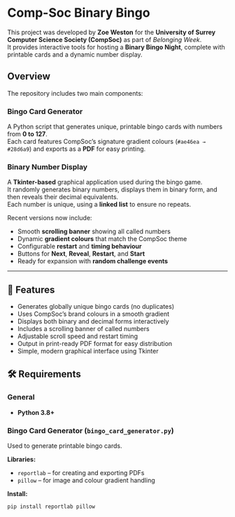 # Comp-Soc Binary Bingo

This project was developed by **Zoe Weston** for the **University of Surrey Computer Science Society (CompSoc)** as part of *Belonging Week*.  
It provides interactive tools for hosting a **Binary Bingo Night**, complete with printable cards and a dynamic number display.

## Overview

The repository includes two main components:

### **Bingo Card Generator**
A Python script that generates unique, printable bingo cards with numbers from **0 to 127**.  
Each card features CompSoc’s signature gradient colours (`#ae46ea → #28d6a9`) and exports as a **PDF** for easy printing.

### **Binary Number Display**
A **Tkinter-based** graphical application used during the bingo game.  
It randomly generates binary numbers, displays them in binary form, and then reveals their decimal equivalents.  
Each number is unique, using a **linked list** to ensure no repeats.  

Recent versions now include:
- Smooth **scrolling banner** showing all called numbers  
- Dynamic **gradient colours** that match the CompSoc theme  
- Configurable **restart** and **timing behaviour**  
- Buttons for **Next**, **Reveal**, **Restart**, and **Start**  
- Ready for expansion with **random challenge events**  

---

## 🧩 Features

- Generates globally unique bingo cards (no duplicates)  
- Uses CompSoc’s brand colours in a smooth gradient  
- Displays both binary and decimal forms interactively  
- Includes a scrolling banner of called numbers  
- Adjustable scroll speed and restart timing  
- Output in print-ready PDF format for easy distribution  
- Simple, modern graphical interface using Tkinter  

## 🛠️ Requirements

### General
- **Python 3.8+**

### Bingo Card Generator (`bingo_card_generator.py`)
Used to generate printable bingo cards.

**Libraries:**
- `reportlab` – for creating and exporting PDFs  
- `pillow` – for image and colour gradient handling  

**Install:**
```bash
pip install reportlab pillow
